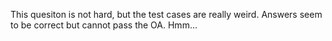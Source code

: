 This quesiton is not hard, but the test cases are really weird. Answers seem to be correct but cannot pass the OA. Hmm...


